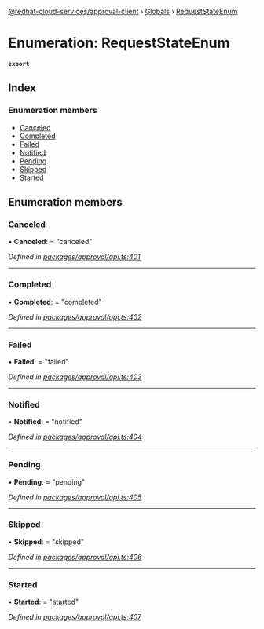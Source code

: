 [@redhat-cloud-services/approval-client](../README.md) › [Globals](../globals.md) › [RequestStateEnum](requeststateenum.md)

# Enumeration: RequestStateEnum

**`export`** 

## Index

### Enumeration members

* [Canceled](requeststateenum.md#canceled)
* [Completed](requeststateenum.md#completed)
* [Failed](requeststateenum.md#failed)
* [Notified](requeststateenum.md#notified)
* [Pending](requeststateenum.md#pending)
* [Skipped](requeststateenum.md#skipped)
* [Started](requeststateenum.md#started)

## Enumeration members

###  Canceled

• **Canceled**: = "canceled"

*Defined in [packages/approval/api.ts:401](https://github.com/RedHatInsights/javascript-clients/blob/master/packages/approval/api.ts#L401)*

___

###  Completed

• **Completed**: = "completed"

*Defined in [packages/approval/api.ts:402](https://github.com/RedHatInsights/javascript-clients/blob/master/packages/approval/api.ts#L402)*

___

###  Failed

• **Failed**: = "failed"

*Defined in [packages/approval/api.ts:403](https://github.com/RedHatInsights/javascript-clients/blob/master/packages/approval/api.ts#L403)*

___

###  Notified

• **Notified**: = "notified"

*Defined in [packages/approval/api.ts:404](https://github.com/RedHatInsights/javascript-clients/blob/master/packages/approval/api.ts#L404)*

___

###  Pending

• **Pending**: = "pending"

*Defined in [packages/approval/api.ts:405](https://github.com/RedHatInsights/javascript-clients/blob/master/packages/approval/api.ts#L405)*

___

###  Skipped

• **Skipped**: = "skipped"

*Defined in [packages/approval/api.ts:406](https://github.com/RedHatInsights/javascript-clients/blob/master/packages/approval/api.ts#L406)*

___

###  Started

• **Started**: = "started"

*Defined in [packages/approval/api.ts:407](https://github.com/RedHatInsights/javascript-clients/blob/master/packages/approval/api.ts#L407)*
